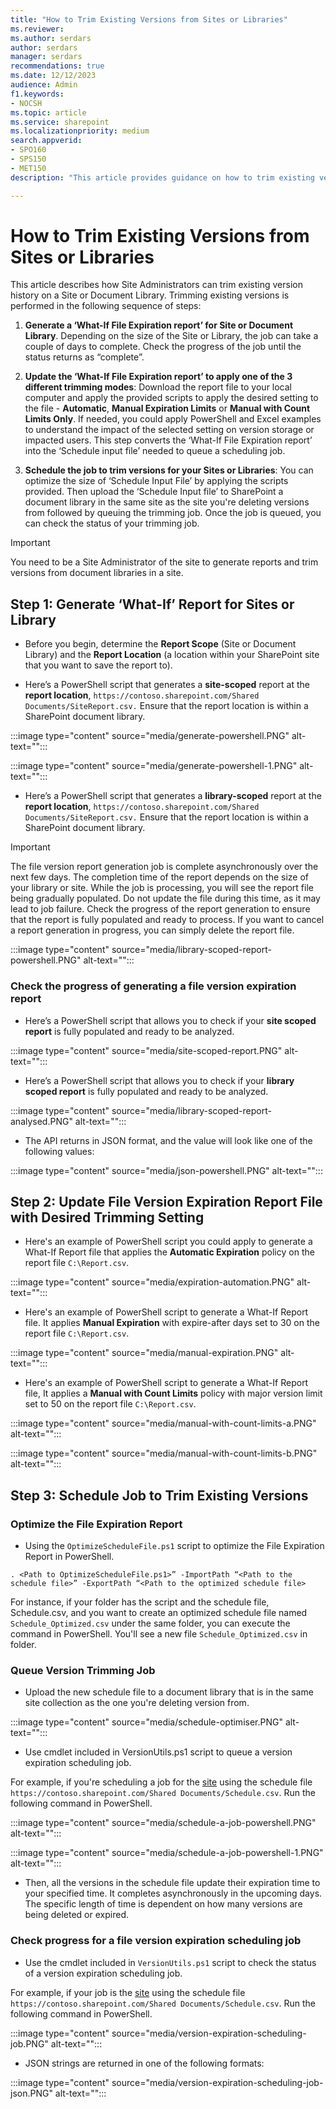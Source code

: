 ```yaml
---
title: "How to Trim Existing Versions from Sites or Libraries"
ms.reviewer: 
ms.author: serdars
author: serdars
manager: serdars
recommendations: true
ms.date: 12/12/2023
audience: Admin
f1.keywords:
- NOCSH
ms.topic: article
ms.service: sharepoint
ms.localizationpriority: medium
search.appverid:
- SPO160
- SPS150
- MET150
description: "This article provides guidance on how to trim existing versions from sites or libraries."

---
```


# How to Trim Existing Versions from Sites or Libraries

This article describes how Site Administrators can trim existing version history on a Site or Document Library. Trimming existing versions is performed in the following sequence of steps:  

1. **Generate a ‘What-If File Expiration report’ for Site or Document Library**. Depending on the size of the Site or Library, the job can take a couple of days to complete. Check the progress of the job until the status returns as “complete”.  

1. **Update the ‘What-If File Expiration report’ to apply one of the 3 different trimming modes**: Download the report file to your local computer and apply the provided scripts to apply the desired setting to the file - **Automatic**, **Manual Expiration Limits** or **Manual with Count Limits Only**. If needed, you could apply PowerShell and Excel examples to understand the impact of the selected setting on version storage or impacted users. This step converts the ‘What-If File Expiration report’ into the ‘Schedule input file’ needed to queue a scheduling job.  

1. **Schedule the job to trim versions for your Sites or Libraries**: You can optimize the size of ‘Schedule Input File’ by applying the scripts provided. Then upload the ‘Schedule Input file’ to SharePoint a document library in the same site as the site you're deleting versions from followed by queuing the trimming job. Once the job is queued, you can check the status of your trimming job.
 
> [!IMPORTANT]
> You need to be a Site Administrator of the site to generate reports and trim versions from document libraries in a site.

## Step 1: Generate ‘What-If’ Report for Sites or Library

- Before you begin, determine the **Report Scope** (Site or Document Library) and the **Report Location** (a location within your SharePoint site that you want to save the report to).

- Here’s a PowerShell script that generates a **site-scoped** report at the **report location**, `https://contoso.sharepoint.com/Shared Documents/SiteReport.csv.` Ensure that the report location is within a SharePoint document library.

:::image type="content" source="media/generate-powershell.PNG" alt-text="":::

:::image type="content" source="media/generate-powershell-1.PNG" alt-text="":::

- Here’s a PowerShell script that generates a **library-scoped** report at the **report location**, `https://contoso.sharepoint.com/Shared Documents/SiteReport.csv.` Ensure that the report location is within a SharePoint document library.

> [!IMPORTANT]
> The file version report generation job is complete asynchronously over the next few days. The completion time of the report depends on the size of your library or site.
> While the job is processing, you will see the report file being gradually populated. Do not update the file during this time, as it may lead to job failure. Check the progress of the report generation to ensure that the report is fully populated and ready to process.
> If you want to cancel a report generation in progress, you can simply delete the report file.

:::image type="content" source="media/library-scoped-report-powershell.PNG" alt-text=""::: 

### Check the progress of generating a file version expiration report 

- Here’s a PowerShell script that allows you to check if your **site scoped report** is fully populated and ready to be analyzed.

:::image type="content" source="media/site-scoped-report.PNG" alt-text=""::: 

- Here’s a PowerShell script that allows you to check if your **library scoped report** is fully populated and ready to be analyzed.

:::image type="content" source="media/library-scoped-report-analysed.PNG" alt-text="":::

- The API returns in JSON format, and the value will look like one of the following values:
 
:::image type="content" source="media/json-powershell.PNG" alt-text="":::

## Step 2: Update File Version Expiration Report File with Desired Trimming Setting

- Here's an example of PowerShell script you could apply to generate a What-If Report file that applies the **Automatic Expiration**  policy on the report file `C:\Report.csv`.  

:::image type="content" source="media/expiration-automation.PNG" alt-text="":::

- Here's an example of PowerShell script to generate a What-If Report file. It applies **Manual Expiration** with expire-after days set to 30 on the report file `C:\Report.csv`.  

:::image type="content" source="media/manual-expiration.PNG" alt-text="":::

- Here's an example of PowerShell script to generate a What-If Report file, It applies a **Manual with Count Limits** policy with major version limit set to 50 on the report file `C:\Report.csv`.

:::image type="content" source="media/manual-with-count-limits-a.PNG" alt-text="":::

:::image type="content" source="media/manual-with-count-limits-b.PNG" alt-text="":::

## Step 3: Schedule Job to Trim Existing Versions

### Optimize the File Expiration Report

- Using the `OptimizeScheduleFile.ps1` script to optimize the File Expiration Report in PowerShell.  

`. <Path to OptimizeScheduleFile.ps1>” -ImportPath “<Path to the schedule file>” -ExportPath “<Path to the optimized schedule file>`

For instance, if your folder has the script and the schedule file, Schedule.csv, and you want to create an optimized schedule file named `Schedule_Optimized.csv` under the same folder, you can execute the command in PowerShell. You'll see a new file `Schedule_Optimized.csv` in folder.  

### Queue Version Trimming Job

- Upload the new schedule file to a document library that is in the same site collection as the one you're deleting version from.

:::image type="content" source="media/schedule-optimiser.PNG" alt-text="":::

- Use cmdlet included in VersionUtils.ps1 script to queue a version expiration scheduling job.

For example, if you're scheduling a job for the [site](https://contoso.sharepoint.com) using the schedule file `https://contoso.sharepoint.com/Shared Documents/Schedule.csv`. Run the following command in PowerShell.

:::image type="content" source="media/schedule-a-job-powershell.PNG" alt-text="":::

:::image type="content" source="media/schedule-a-job-powershell-1.PNG" alt-text="":::

- Then, all the versions in the schedule file update their expiration time to your specified time. It completes asynchronously in the upcoming days. The specific length of time is dependent on how many versions are being deleted or expired.  

### Check progress for a file version expiration scheduling job

- Use the cmdlet included in `VersionUtils.ps1` script to check the status of a version expiration scheduling job.  

For example, if your job is the [site](https://contoso.sharepoint.com) using the schedule file `https://contoso.sharepoint.com/Shared Documents/Schedule.csv`. Run the following command in PowerShell.

:::image type="content" source="media/version-expiration-scheduling-job.PNG" alt-text="":::

- JSON strings are returned in one of the following formats:

:::image type="content" source="media/version-expiration-scheduling-job-json.PNG" alt-text="":::

